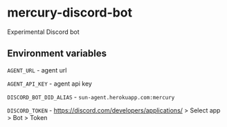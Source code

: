 # mercury-discord-bot
Experimental Discord bot

## Environment variables

`AGENT_URL` - agent url

`AGENT_API_KEY` - agent api key

`DISCORD_BOT_DID_ALIAS` - `sun-agent.herokuapp.com:mercury`

`DISCORD_TOKEN` - https://discord.com/developers/applications/ > Select app > Bot > Token